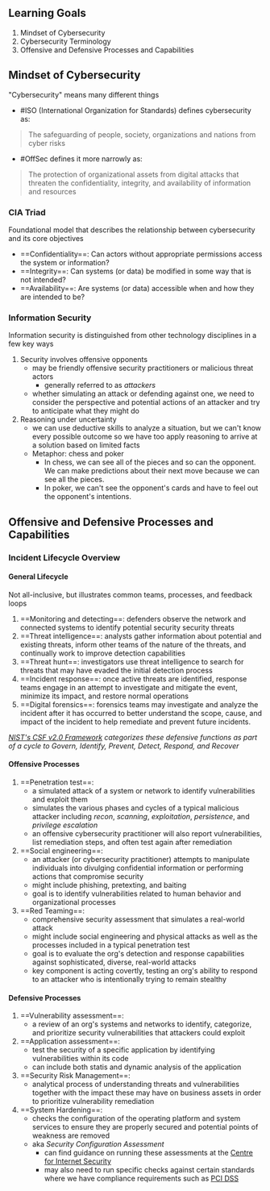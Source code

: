 ## Learning Goals
1. Mindset of Cybersecurity
2. Cybersecurity Terminology
3. Offensive and Defensive Processes and Capabilities

## Mindset of Cybersecurity
"Cybersecurity" means many different things
- #ISO (International Organization for Standards) defines cybersecurity as:
>	The safeguarding of people, society, organizations and nations from cyber risks
- #OffSec defines it more narrowly as:
>	The protection of organizational assets from digital attacks that threaten the confidentiality, integrity, and availability of information and resources
### CIA Triad
Foundational model that describes the relationship between cybersecurity and its core objectives
- ==Confidentiality==: Can actors without appropriate permissions access the system or information?
- ==Integrity==: Can systems (or data) be modified in some way that is not intended?
- ==Availability==: Are systems (or data) accessible when and how they are intended to be?
### Information Security
Information security is distinguished from other technology disciplines in a few key ways
1. Security involves offensive opponents
	- may be friendly offensive security practitioners or malicious threat actors
		- generally referred to as *attackers*
	- whether simulating an attack or defending against one, we need to consider the perspective and potential actions of an attacker and try to anticipate what they might do
2. Reasoning under uncertainty
	- we can use deductive skills to analyze a situation, but we can't know every possible outcome so we have too apply reasoning to arrive at a solution based on limited facts
	- Metaphor: chess and poker
		- In chess, we can see all of the pieces and so can the opponent. We can make predictions about their next move because we can see all the pieces.
		- In poker, we can't see the opponent's cards and have to feel out the opponent's intentions.

## Offensive and Defensive Processes and Capabilities
### Incident Lifecycle Overview
#### General Lifecycle
Not all-inclusive, but illustrates common teams, processes, and feedback loops
1. ==Monitoring and detecting==: defenders observe the network and connected systems to identify potential security security threats
2. ==Threat intelligence==: analysts gather information about potential and existing threats, inform other teams of the nature of the threats, and continually work to improve detection capabilities
3. ==Threat hunt==: investigators use threat intelligence to search for threats that may have evaded the initial detection process
4. ==Incident response==: once active threats are identified, response teams engage in an attempt to investigate and mitigate the event, minimize its impact, and restore normal operations
5. ==Digital forensics==: forensics teams may investigate and analyze the incident after it has occurred to better understand the scope, cause, and impact of the incident to help remediate and prevent future incidents.

*[NIST's CSF v2.0 Framework](https://nvlpubs.nist.gov/nistpubs/CSWP/NIST.CSWP.29.pdf) categorizes these defensive functions as part of a cycle to Govern, Identify, Prevent, Detect, Respond, and Recover*

#### Offensive Processes
1. ==Penetration test==:
	- a simulated attack of a system or network to identify vulnerabilities and exploit them
	- simulates the various phases and cycles of a typical malicious attacker including *recon*, *scanning*, *exploitation*, *persistence*, and *privilege escalation*
	- an offensive cybersecurity practitioner will also report vulnerabilities, list remediation steps, and often test again after remediation
2. ==Social engineering==:
	- an attacker (or cybersecurity practitioner) attempts to manipulate individuals into divulging confidential information or performing actions that compromise security
	- might include phishing, pretexting, and baiting
	- goal is to identify vulnerabilities related to human behavior and organizational processes
3. ==Red Teaming==:
	- comprehensive security assessment that simulates a real-world attack
	-  might include social engineering and physical attacks as well as the processes included in a typical penetration test
	- goal is to evaluate the org's detection and response capabilities against sophisticated, diverse, real-world attacks
	- key component is acting covertly, testing an org's ability to respond to an attacker who is intentionally trying to remain stealthy

#### Defensive Processes
1. ==Vulnerability assessment==:
	- a review of an org's systems and networks to identify, categorize, and prioritize security vulnerabilities that attackers could exploit
2. ==Application assessment==:
	- test the security of a specific application by identifying vulnerabilities within its code
	- can include both statis and dynamic analysis of the application
3. ==Security Risk Management==: 
	- analytical process of understanding threats and vulnerabilities together with the impact these may have on business assets in order to prioritize vulnerability remediation
4. ==System Hardening==: 
	- checks the configuration of the operating platform and system services to ensure they are properly secured and potential points of weakness are removed
	- aka  *Security Configuration Assessment*
		- can find guidance on running these assessments at the [Centre for Internet Security](https://www.cisecurity.org/)
		- may also need to run specific checks against certain standards where we have compliance requirements such as [PCI DSS](https://www.pcisecuritystandards.org/)
